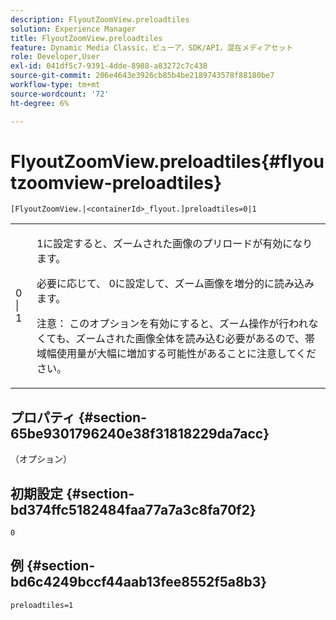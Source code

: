 ```yaml
---
description: FlyoutZoomView.preloadtiles
solution: Experience Manager
title: FlyoutZoomView.preloadtiles
feature: Dynamic Media Classic，ビューア，SDK/API，混在メディアセット
role: Developer,User
exl-id: 041df5c7-9391-4dde-8988-a83272c7c438
source-git-commit: 206e4643e3926cb85b4be2189743578f88180be7
workflow-type: tm+mt
source-wordcount: '72'
ht-degree: 6%

---
```


# FlyoutZoomView.preloadtiles{#flyoutzoomview-preloadtiles}

`[FlyoutZoomView.|<containerId>_flyout.]preloadtiles=0|1`

<table id="table_E314540D347D47699C04EB80D20C0721"> 
 <tbody> 
  <tr> 
   <td colname="col1"> <p> <span class="codeph"> 0 | 1</span> </p> </td> 
   <td colname="col2"> <p> <span class="codeph"> 1</span>に設定すると、ズームされた画像のプリロードが有効になります。 </p> <p>必要に応じて、 <span class="codeph"> 0</span>に設定して、ズーム画像を増分的に読み込みます。 </p> <p> <p>注意： このオプションを有効にすると、ズーム操作が行われなくても、ズームされた画像全体を読み込む必要があるので、帯域幅使用量が大幅に増加する可能性があることに注意してください。 </p> </p> </td> 
  </tr> 
 </tbody> 
</table>

## プロパティ {#section-65be9301796240e38f31818229da7acc}

（オプション）

## 初期設定 {#section-bd374ffc5182484faa77a7a3c8fa70f2}

`0`

## 例 {#section-bd6c4249bccf44aab13fee8552f5a8b3}

`preloadtiles=1`
